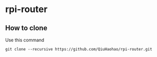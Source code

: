 # rpi-router

## How to clone
Use this command
```
git clone --recursive https://github.com/QiuHaohao/rpi-router.git
```
